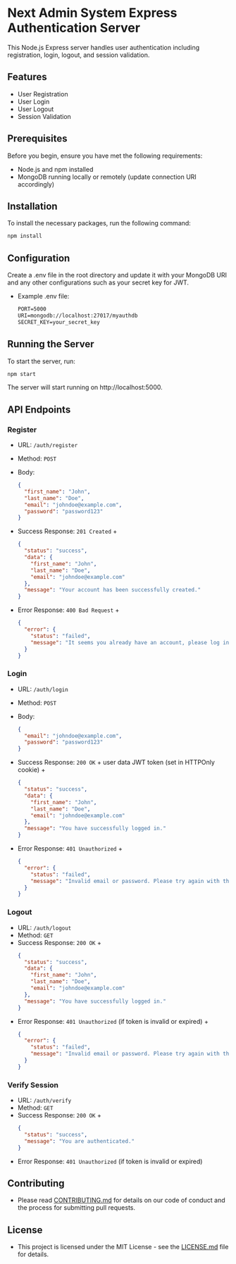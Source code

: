 # Next Admin System Express Authentication Server

This Node.js Express server handles user authentication including registration, login, logout, and session validation.

## Features

- User Registration
- User Login
- User Logout
- Session Validation

## Prerequisites

Before you begin, ensure you have met the following requirements:
- Node.js and npm installed
- MongoDB running locally or remotely (update connection URI accordingly)

## Installation

To install the necessary packages, run the following command:

```bash
npm install
```

## Configuration
Create a .env file in the root directory and update it with your MongoDB URI and any other configurations such as your secret key for JWT.

- Example .env file:
  ```md
  PORT=5000
  URI=mongodb://localhost:27017/myauthdb
  SECRET_KEY=your_secret_key
  ```

## Running the Server

To start the server, run:
```bash
npm start
```
The server will start running on http://localhost:5000.

## API Endpoints
### Register
- URL: `/auth/register`
- Method: `POST`
- Body:
  ```json
  {
    "first_name": "John",
    "last_name": "Doe",
    "email": "johndoe@example.com",
    "password": "password123"
  }
  ```
- Success Response: `201 Created` +
  ```json
  {
    "status": "success",
    "data": {
      "first_name": "John",
      "last_name": "Doe",
      "email": "johndoe@example.com"
    },
    "message": "Your account has been successfully created."
  }
  ```

- Error Response: `400 Bad Request` +
  ```json
  {
    "error": {
      "status": "failed",
      "message": "It seems you already have an account, please log in instead."
    }
  }
  ```

### Login
- URL: `/auth/login`
- Method: `POST`
- Body:
  ```json
  {
    "email": "johndoe@example.com",
    "password": "password123"
  }
  ```
- Success Response: `200 OK` + user data JWT token (set in HTTPOnly cookie) +
  ```json
  {
    "status": "success",
    "data": {
      "first_name": "John",
      "last_name": "Doe",
      "email": "johndoe@example.com"
    },
    "message": "You have successfully logged in."
  }
  ```

- Error Response: `401 Unauthorized` +
  ```json
  {
    "error": {
      "status": "failed",
      "message": "Invalid email or password. Please try again with the correct credentials."
    }
  }
  ```

### Logout
- URL: `/auth/logout`
- Method: `GET`
- Success Response: `200 OK` +
  ```json
  {
    "status": "success",
    "data": {
      "first_name": "John",
      "last_name": "Doe",
      "email": "johndoe@example.com"
    },
    "message": "You have successfully logged in."
  }
  ```
- Error Response: `401 Unauthorized` (if token is invalid or expired) +
  ```json
  {
    "error": {
      "status": "failed",
      "message": "Invalid email or password. Please try again with the correct credentials."
    }
  }
  ```

### Verify Session
- URL: `/auth/verify`
- Method: `GET`
- Success Response: `200 OK` +
  ```json
  {
    "status": "success",
    "message": "You are authenticated."
  }
  ```
- Error Response: `401 Unauthorized` (if token is invalid or expired)

## Contributing
- Please read [CONTRIBUTING.md](./CONTRIBUTING.md) for details on our code of conduct and the process for submitting pull requests.

## License
- This project is licensed under the MIT License - see the [LICENSE.md](./LICENSE.md) file for details.
